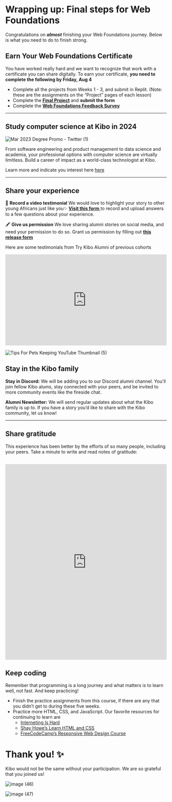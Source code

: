 # Wrapping up: Final steps for Web Foundations

Congratulations on ***almost*** finishing your Web Foundations journey. Below is what you need to do to finish strong.

## Earn Your Web Foundations Certificate

You have worked really hard and we want to recognize that work with a certificate you can share digitally. To earn your certificate, **you need to complete the following by Friday, Aug 4**

- Complete all the projects from Weeks 1 - 3, and submit in Replit. (Note: these are the assignments on the “Project” pages of each lesson)
- Complete the **[Final Project](final-project.md)** and **submit the form**
- Complete the <a href="https://forms.gle/7pkJZvEUeeFZKUMH8" target="_blank">**Web Foundations Feedback Survey**</a>

---

## Study computer science at Kibo in 2024

![Mar 2023 Degree Promo - Twitter (1)](https://github.com/kiboschool/tk-future-proof-with-python/assets/88333571/04ea69f4-1a6a-425a-bbf3-552b2d56b831)

From software engineering and product management to data science and academia, your professional options with computer science are virtually limitless. Build a career of impact as a world-class technologist at Kibo.

Learn more and indicate you interest here <a href="https://kibo.school/degree/" target="_blank">here </a>

---

## Share your experience

<aside>

🎥 **Record a video testimonial**
We would love to highlight your story to other young Africans just like you✨ <a href="https://forms.gle/M4TSBpL6F2kM3Xrh7" target = "_blank">**Visit this form** </a> to record and upload answers to a few questions about your experience.

</aside>

<aside>

🖋️ **Give us permission**
We love sharing alumni stories on social media, and need your permission to do so. Grant us permission by filling out **[this release form](https://kibo-school.typeform.com/release-form)**

</aside>

 Here are some testimonials from Try Kibo Alumni of previous cohorts

<div style="position: relative; padding-bottom: 56.25%; height: 0;"><iframe src="https://www.youtube.com/embed/-epo6wF180A" title="YouTube video player" frameborder="0" allow="accelerometer; autoplay; clipboard-write; encrypted-media; gyroscope; picture-in-picture" allowfullscreen style="position: absolute; top: 0; left: 0; width: 100%; height: 100%;"></iframe></div>

![Tips For Pets Keeping YouTube Thumbnail (5)](https://github.com/kiboschool/tk-web-foundations/assets/88333571/a60b1669-fe00-4af7-b991-8f948882ccf4)


## Stay in the Kibo family

**Stay in Discord:** We will be adding you to our Discord alumni channel. You'll join fellow Kibo alums, stay connected with your peers, and be invited to more community events like the fireside chat.

**Alumni Newsletter:** We will send regular updates about what the Kibo family is up to. If you have a story you’d like to share with the Kibo community, let us know! 

---

## Share gratitude

This experience has been better by the efforts of so many people, including your peers. Take a minute to write and read notes of gratitude:

<div style="border:1px solid rgba(0,0,0,0.1);border-radius:2px;box-sizing:border-box;overflow:hidden;position:relative;width:100%;background:#F4F4F4;margin-top:30px;"><iframe src="https://padlet.com/embed/k9lk72lhey17gkew" frameborder="0" allow="camera;microphone;geolocation" style="width:100%;height:608px;display:block;padding:0;margin:0"></iframe></div>


## Keep coding

Remember that programming is a long journey and what matters is to learn well, not fast. And keep practicing!

- Finish the practice assignments from this course, if there are any that you didn’t get to during these five weeks.
- Practice more HTML, CSS, and JavaScript. Our favorite resources for continuing to learn are
    - [Interneting Is Hard](https://www.internetingishard.com/)
    - [Shay Howe’s Learn HTML and CSS](https://learn.shayhowe.com/html-css/)
    - [FreeCodeCamp’s Responsive Web Design Course](https://www.freecodecamp.org/learn/2022/responsive-web-design/)

# **Thank you! ✨**

Kibo would not be the same without your participation. We are so grateful that you joined us!

![image (46)](https://github.com/kiboschool/tk-web-foundations/assets/88333571/af6590ec-d008-4ad8-ba03-5e6cfd9324c4)

![image (47)](https://github.com/kiboschool/tk-web-foundations/assets/88333571/720470c9-33db-496c-9ea6-14d843919e49)
